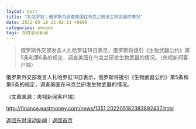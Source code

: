 ```yaml
---
layout: post
title: "扎哈罗娃：俄罗斯将调查美国在乌克兰研发生物武器的情况"
date: 2022-05-18 23:02:11 +0800
categories: emnews
tags: 东财滚动新闻
---
```

> 俄罗斯外交部发言人扎哈罗娃18日表示，俄罗斯将援引《生物武器公约》第5条和第6条的规定，调查美国在乌克兰研发生物武器的情况。（央视新闻客户端）

<p>俄罗斯外交部发言人扎哈罗娃18日表示，俄罗斯将援引《生物武器公约》第5条和第6条的规定，调查美国在乌克兰研发生物武器的情况。 </p><p class="em_media">（文章来源：央视新闻客户端）</p>

<http://finance.eastmoney.com/news/1351,202205182383892437.html>

[返回东财滚动新闻](//finews.withounder.com/emnews/)｜[返回首页](//finews.withounder.com/)